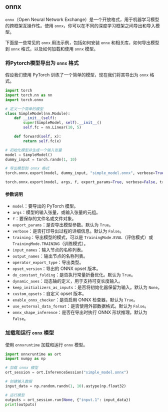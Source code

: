 ## onnx

`onnx`（Open Neural Network Exchange）是一个开放格式，用于机器学习模型的跨框架互操作性。使用 `onnx`，你可以在不同的深度学习框架之间导出和导入模型。

下面是一些常见的 `onnx` 用法示例，包括如何安装 `onnx` 和相关库，如何导出模型到 `onnx` 格式，以及如何加载和使用 `onnx` 模型。

### 将Pytorch模型导出为 `onnx` 格式

假设我们使用 PyTorch 训练了一个简单的模型，现在我们将其导出为 `onnx` 格式。
~~~py
import torch
import torch.nn as nn
import torch.onnx

# 定义一个简单的模型
class SimpleModel(nn.Module):
    def __init__(self):
        super(SimpleModel, self).__init__()
        self.fc = nn.Linear(10, 5)

    def forward(self, x):
        return self.fc(x)

# 初始化模型并生成一个输入张量
model = SimpleModel()
dummy_input = torch.randn(1, 10)

# 导出模型到 onnx 格式
torch.onnx.export(model, dummy_input, "simple_model.onnx", verbose=True)
~~~

~~~py
torch.onnx.export(model, args, f, export_params=True, verbose=False, training=torch.onnx.TrainingMode.EVAL, input_names=None, output_names=None, operator_export_type=None, opset_version=None, do_constant_folding=True, dynamic_axes=None, keep_initializers_as_inputs=None, custom_opsets=None, enable_onnx_checker=True, use_external_data_format=False, onnx_shape_inference=False)
~~~

#### 参数说明

-   `model`：要导出的 PyTorch 模型。
-   `args`：模型的输入张量，或输入张量的元组。
-   `f`：要保存的文件名或文件对象。
-   `export_params`：是否导出模型参数。默认为 `True`。
-   `verbose`：是否打印导出过程的详细信息。默认为 `False`。
-   `training`：导出模型的模式，可以是 `TrainingMode.EVAL`（评估模式）或 `TrainingMode.TRAINING`（训练模式）。
-   `input_names`：输入节点的名称列表。
-   `output_names`：输出节点的名称列表。
-   `operator_export_type`：导出类型。
-   `opset_version`：导出的 ONNX opset 版本。
-   `do_constant_folding`：是否执行常量折叠优化。默认为 `True`。
-   `dynamic_axes`：动态轴的定义，用于支持可变长度输入。
-   `keep_initializers_as_inputs`：是否将初始化器保留为输入。默认为 `None`。
-   `custom_opsets`：自定义 opset 版本。
-   `enable_onnx_checker`：是否启用 ONNX 检查器。默认为 `True`。
-   `use_external_data_format`：是否使用外部数据格式。默认为 `False`。
-   `onnx_shape_inference`：是否在导出时执行 ONNX 形状推理。默认为 `False`。

### 加载和运行 `onnx` 模型

使用 `onnxruntime` 加载和运行 `onnx` 模型。
~~~py
import onnxruntime as ort
import numpy as np

# 加载 onnx 模型
ort_session = ort.InferenceSession("simple_model.onnx")

# 创建输入数据
input_data = np.random.randn(1, 10).astype(np.float32)

# 运行模型
outputs = ort_session.run(None, {"input.1": input_data})
print(outputs)
~~~
<!--stackedit_data:
eyJoaXN0b3J5IjpbLTE4MjIyOTQzNzddfQ==
-->